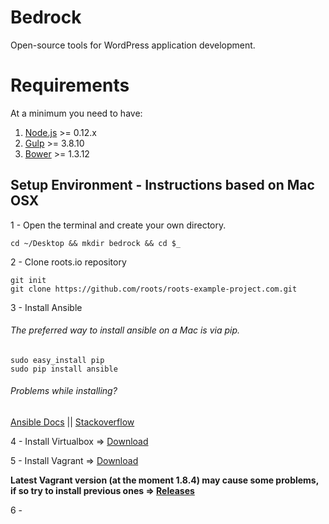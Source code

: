 # Bedrock
Open-source tools for WordPress application development.

# Requirements
At a minimum you need to have:

1. [Node.js](https://nodejs.org/en/download/) >= 0.12.x
2. [Gulp](https://github.com/gulpjs/gulp/blob/master/docs/getting-started.md) >= 3.8.10
3. [Bower](https://bower.io/#install-bower) >= 1.3.12

## Setup Environment - Instructions based on Mac OSX

1 - Open the terminal and create your own directory.
```
cd ~/Desktop && mkdir bedrock && cd $_
```

2 - Clone roots.io repository
```
git init
git clone https://github.com/roots/roots-example-project.com.git
```

3 - Install Ansible

###### The preferred way to install ansible on a Mac is via pip.

  ```
  sudo easy_install pip
  sudo pip install ansible
  ```

###### Problems while installing?

  [Ansible Docs](http://docs.ansible.com/ansible/intro_installation.html#latest-releases-on-mac-osx) ||
  [Stackoverflow](http://stackoverflow.com/questions/17271319/installing-pip-on-mac-os-x)


4 - Install Virtualbox => [Download](https://www.virtualbox.org/wiki/Downloads)


5 - Install Vagrant => [Download](https://www.vagrantup.com/downloads.html)

**Latest Vagrant version (at the moment 1.8.4) may cause some problems, if so try to install previous ones => [Releases](https://releases.hashicorp.com/vagrant/)**

6 - 
